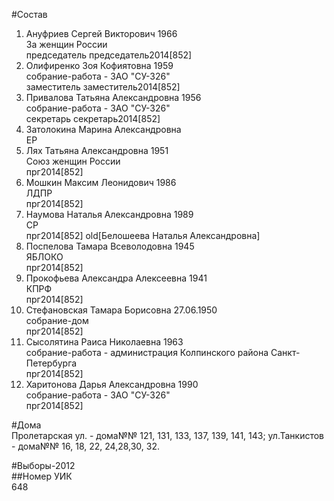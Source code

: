 #Состав  
1. Ануфриев Сергей Викторович 1966  
    За женщин России  
    председатель председатель2014[852]  
2. Олифиренко Зоя Кофиятовна 1959  
    собрание-работа - ЗАО "СУ-326"  
    заместитель заместитель2014[852]  
3. Привалова Татьяна Александровна 1956  
    собрание-работа - ЗАО "СУ-326"  
    секретарь секретарь2014[852]  
4. Затолокина Марина Александровна  
    ЕР  
5. Лях Татьяна Александровна 1951  
    Союз женщин России  
    прг2014[852]  
6. Мошкин Максим Леонидович 1986  
    ЛДПР  
    прг2014[852]  
7. Наумова Наталья Александровна 1989  
    СР  
    прг2014[852] old[Белошеева Наталья Александровна]  
8. Поспелова Тамара Всеволодовна 1945  
    ЯБЛОКО  
    прг2014[852]  
9. Прокофьева Александра Алексеевна 1941  
    КПРФ  
    прг2014[852]  
10. Стефановская Тамара Борисовна 27.06.1950  
    собрание-дом  
    прг2014[852]  
11. Сысолятина Раиса Николаевна 1963  
    собрание-работа - администрация Колпинского района Санкт-Петербурга  
    прг2014[852]  
12. Харитонова Дарья Александровна 1990  
    собрание-работа - ЗАО "СУ-326"  
    прг2014[852]  
  
#Дома  
Пролетарская ул. - дома№№ 121, 131, 133, 137, 139, 141, 143; ул.Танкистов - дома№№ 16, 18, 22, 24,28,30, 32.  
  
#Выборы-2012  
##Номер УИК  
648  
